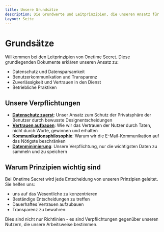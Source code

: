 ```yaml
---
title: Unsere Grundsätze
description: Die Grundwerte und Leitprinzipien, die unseren Ansatz für Datenschutz und Sicherheit bestimmen
Layout: Seite
---
```


# Grundsätze

Willkommen bei den Leitprinzipien von Onetime Secret. Diese grundlegenden Dokumente erklären unseren Ansatz zu:

- Datenschutz und Datensparsamkeit
- Benutzerkommunikation und Transparenz
- Zuverlässigkeit und Vertrauen in den Dienst
- Betriebliche Praktiken

## Unsere Verpflichtungen

- **[Datenschutz zuerst](/principles/privacy-first)**: Unser Ansatz zum Schutz der Privatsphäre der Benutzer durch bewusste Designentscheidungen
- **[Vertrauen aufbauen](/principles/trust)**: Wie wir das Vertrauen der Nutzer durch Taten, nicht durch Worte, gewinnen und erhalten
- **[Kommunikationsphilosophie](/principles/communication)**: Warum wir die E-Mail-Kommunikation auf das Nötigste beschränken
- **[Datenminimierung](/principles/data-minimization)**: Unsere Verpflichtung, nur die wichtigsten Daten zu sammeln und zu speichern


## Warum Prinzipien wichtig sind

Bei Onetime Secret wird jede Entscheidung von unseren Prinzipien geleitet. Sie helfen uns:

- uns auf das Wesentliche zu konzentrieren
- Beständige Entscheidungen zu treffen
- Dauerhaftes Vertrauen aufzubauen
- Transparenz zu bewahren

Dies sind nicht nur Richtlinien - es sind Verpflichtungen gegenüber unseren Nutzern, die unsere Arbeitsweise bestimmen.
